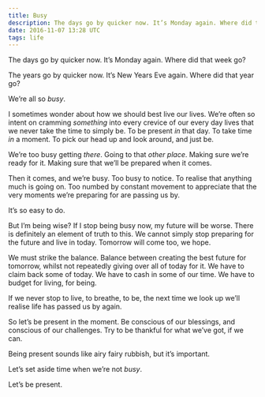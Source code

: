 ```yaml
---
title: Busy
description: The days go by quicker now. It’s Monday again. Where did that week go?
date: 2016-11-07 13:28 UTC
tags: life
---
```


The days go by quicker now. It’s Monday again. Where did that week go?

The years go by quicker now. It’s New Years Eve again. Where did that year go?

We’re all so _busy_.

I sometimes wonder about how we should best live our lives. We’re often so intent on cramming _something_ into every crevice of our every day lives that we never take the time to simply be. To be present _in_ that day. To take time _in_ a moment. To pick our head up and look around, and just be.

We’re too busy getting _there_. Going to that _other place_. Making sure we’re ready for it. Making sure that we’ll be prepared when it comes.

Then it comes, and we’re busy. Too busy to notice. To realise that anything much is going on. Too numbed by constant movement to appreciate that the very moments we’re preparing for are passing us by.

It’s so easy to do.

But I’m being wise? If I stop being busy now, my future will be worse. There is definitely an element of truth to this. We cannot simply stop preparing for the future and live in today. Tomorrow will come too, we hope.

We must strike the balance. Balance between creating the best future for tomorrow, whilst not repeatedly giving over all of today for it. We have to claim back some of today. We have to cash in some of our time. We have to budget for living, for being.

If we never stop to live, to breathe, to be, the next time we look up we’ll realise life has passed us by again.

So let’s be present in the moment. Be conscious of our blessings, and conscious of our challenges. Try to be thankful for what we’ve got, if we can.

Being present sounds like airy fairy rubbish, but it’s important.

Let’s set aside time when we’re not _busy_.

Let’s be present.
